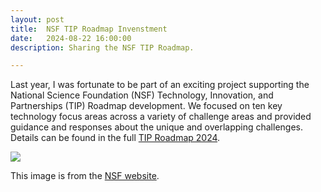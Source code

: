 ```yaml
---
layout: post
title:  NSF TIP Roadmap Invenstment
date:   2024-08-22 16:00:00
description: Sharing the NSF TIP Roadmap.

---
```


Last year, I was fortunate to be part of an exciting project supporting the National Science Foundation (NSF) Technology, Innovation, and Partnerships (TIP) Roadmap development.  We focused on ten key technology focus areas across a variety of challenge areas and provided guidance and responses about the unique and overlapping challenges. Details can be found in the full [TIP Roadmap 2024](https://nsf-gov-resources.nsf.gov/files/TIPRoadmap_WEB.pdf).

<div class="img_row">
	<img class="col one" src="/img/Stip-roadmap-herobanner-1350x440.png">
</div>

This image is from the [NSF website](https://new.nsf.gov/tip/updates/nsf-announces-investment-roadmap-technology).
